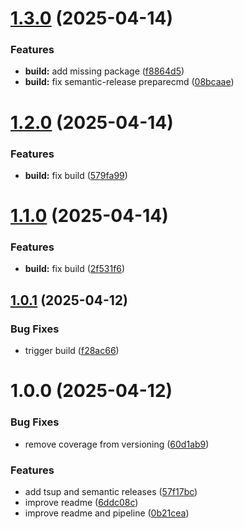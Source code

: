 # [1.3.0](https://github.com/peaksoftware/use-paginated-query/compare/v1.2.0...v1.3.0) (2025-04-14)


### Features

* **build:** add missing package ([f8864d5](https://github.com/peaksoftware/use-paginated-query/commit/f8864d563c8e6dfb31d965be5ceaeacf4fdd64ea))
* **build:** fix semantic-release preparecmd ([08bcaae](https://github.com/peaksoftware/use-paginated-query/commit/08bcaae4f5132b188bc3acfe962ecef875671737))

# [1.2.0](https://github.com/peaksoftware/use-paginated-query/compare/v1.1.0...v1.2.0) (2025-04-14)


### Features

* **build:** fix build ([579fa99](https://github.com/peaksoftware/use-paginated-query/commit/579fa996ed1d51d81b2ac6fa3336a820ee51702b))

# [1.1.0](https://github.com/peaksoftware/use-paginated-query/compare/v1.0.1...v1.1.0) (2025-04-14)


### Features

* **build:** fix build ([2f531f6](https://github.com/peaksoftware/use-paginated-query/commit/2f531f6e1bc0ffdedca6074352831f75c2958a9a))

## [1.0.1](https://github.com/peaksoftware/use-paginated-query/compare/v1.0.0...v1.0.1) (2025-04-12)


### Bug Fixes

* trigger build ([f28ac66](https://github.com/peaksoftware/use-paginated-query/commit/f28ac6654ffbedc661c3c412fbe6a24c58e4291e))

# 1.0.0 (2025-04-12)


### Bug Fixes

* remove coverage from versioning ([60d1ab9](https://github.com/peaksoftware/use-paginated-query/commit/60d1ab9fdc0a23044f8db541585475024f14ad38))


### Features

* add tsup and semantic releases ([57f17bc](https://github.com/peaksoftware/use-paginated-query/commit/57f17bcbed78bf137cc98d67fcd64ab049e4ea3c))
* improve readme ([6ddc08c](https://github.com/peaksoftware/use-paginated-query/commit/6ddc08cf8c3c7f9869f7335c9638b5503c4a9d92))
* improve readme and pipeline ([0b21cea](https://github.com/peaksoftware/use-paginated-query/commit/0b21cea4743b1bea8f84fa901e6864967454a3b9))
